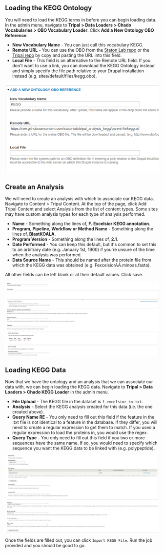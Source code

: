 ## Loading the KEGG Ontology

You will need to load the KEGG terms in before you can begin loading data. In the admin menu, navigate to **Tripal > Data Loaders > Chado Vocabularies > OBO Vocabulary Loader**. Click **Add a New Ontology OBO Reference**.

* **New Vocabulary Name** - You can just call this vocabulary KEGG.
* **Remote URL** - You can use the OBO from the [Staton Lab repo](https://github.com/statonlab/tripal_analysis_kegg/blob/parent-fix/kegg.obo) or the [Tripal repo](https://github.com/tripal/tripal_analysis_kegg/blob/7.x-3.x/kegg.obo) by copy and pasting the URL into this field.
* **Local File** - This field is an alternative to the Remote URL field. If you don't want to use a link, you can download the KEGG Ontology instead and simply specify the file path relative to your Drupal installation instead (e.g. sites/default/files/kegg.obo).

![](img/kegg/keggdoc_3.png)

## Create an Analysis

We will need to create an analysis with which to associate our KEGG data. Navigate to Content > Tripal Content. At the top of the page, click Add Tripal Content and select Analysis from the list of content types. Some sites may have custom analysis types for each type of analysis performed.

* **Name** - Something along the lines of, **F. Excelsior KEGG annotation**.
* **Program, Pipeline, Workflow or Method Name** - Something along the lines of, **BlastKOALA**.
* **Program Version** - Something along the lines of, **2.1**.
* **Date Performed** - You can keep this default, but it's common to set this to an arbitrary date (e.g. January 1st, 1900) if you're unsure of the time when the analysis was performed.
* **Data Source Name** - This should be named after the protein file from which the KEGG data was obtained (e.g. FexcelsiorAA.minoas.fasta). 

All other fields can be left blank or at their default values. Click save.

![](img/kegg/keggdoc_1.png)

## Loading KEGG Data

Now that we have the ontology and an analysis that we can associate our data with, we can begin loading the KEGG data. Navigate to **Tripal > Data Loaders > Chado KEGG Loader** in the admin menu. 

* **File Upload** - The KEGG file in the dataset is `f_excelsior_ko.txt`.
* **Analysis** - Select the KEGG analysis created for this data (i.e. the one created above).
* **Query Name RE** - You only need to fill out this field if the feature in the .txt file is not identical to a feature in the database. If they differ, you will need to create a regular expression to get them to match. If you used a regular expression to load the proteins in, you would use the regex.
* **Query Type** - You only need to fill out this field if you two or more sequences have the same name. If so, you would need to specify which sequence you want the KEGG data to be linked with (e.g. polypeptide).

![](img/kegg/keggdoc_2.png)

Once the fields are filled out, you can click `Import KEGG File`. Run the job provided and you should be good to go.
